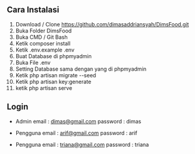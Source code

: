 ## Cara Instalasi

1. Download / Clone https://github.com/dimasaddriansyah/DimsFood.git
2. Buka Folder DimsFood
3. Buka CMD / Git Bash
4. Ketik composer install
5. Ketik .env.example .env
6. Buat Database di phpmyadmin
7. Buka File .env
8. Setting Database sama dengan yang di phpmyadmin
9. Ketik php artisan migrate --seed
10. Ketik php artisan key:generate
11. ketik php artisan serve

## Login

-   Admin
    email : dimas@gmail.com
    password : dimas

-   Pengguna
    email : arif@gmail.com
    password : arif

-   Pengguna
    email : triana@gmail.com
    password : triana
